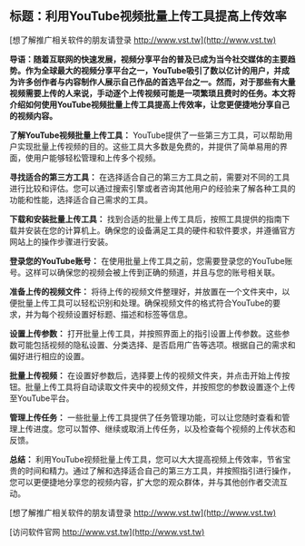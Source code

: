 ## **标题：利用YouTube视频批量上传工具提高上传效率**

[想了解推广相关软件的朋友请登录 http://www.vst.tw](http://www.vst.tw)

**导语：随着互联网的快速发展，视频分享平台的普及已成为当今社交媒体的主要趋势。作为全球最大的视频分享平台之一，YouTube吸引了数以亿计的用户，并成为许多创作者与内容制作人展示自己作品的首选平台之一。然而，对于那些有大量视频需要上传的人来说，手动逐个上传视频可能是一项繁琐且费时的任务。本文将介绍如何使用YouTube视频批量上传工具提高上传效率，让您更便捷地分享自己的视频内容。**

**了解YouTube视频批量上传工具：**
YouTube提供了一些第三方工具，可以帮助用户实现批量上传视频的目的。这些工具大多数是免费的，并提供了简单易用的界面，使用户能够轻松管理和上传多个视频。

**寻找适合的第三方工具：**
在选择适合自己的第三方工具之前，需要对不同的工具进行比较和评估。您可以通过搜索引擎或者咨询其他用户的经验来了解各种工具的功能和性能，选择适合自己需求的工具。

**下载和安装批量上传工具：**
找到合适的批量上传工具后，按照工具提供的指南下载并安装在您的计算机上。确保您的设备满足工具的硬件和软件要求，并遵循官方网站上的操作步骤进行安装。

**登录您的YouTube账号：**
在使用批量上传工具之前，您需要登录您的YouTube账号。这样可以确保您的视频会被上传到正确的频道，并且与您的账号相关联。

**准备上传的视频文件：**
将待上传的视频文件整理好，并放置在一个文件夹中，以便批量上传工具可以轻松识别和处理。确保视频文件的格式符合YouTube的要求，并为每个视频设置好标题、描述和标签等信息。

**设置上传参数：**
打开批量上传工具，并按照界面上的指引设置上传参数。这些参数可能包括视频的隐私设置、分类选择、是否启用广告等选项。根据自己的需求和偏好进行相应的设置。

**批量上传视频：**
在设置好参数后，选择要上传的视频文件夹，并点击开始上传按钮。批量上传工具将自动读取文件夹中的视频文件，并按照您的参数设置逐个上传至YouTube平台。

**管理上传任务：**
一些批量上传工具提供了任务管理功能，可以让您随时查看和管理上传进度。您可以暂停、继续或取消上传任务，以及检查每个视频的上传状态和反馈。

**总结：**
利用YouTube视频批量上传工具，您可以大大提高视频上传效率，节省宝贵的时间和精力。通过了解和选择适合自己的第三方工具，并按照指引进行操作，您可以更便捷地分享您的视频内容，扩大您的观众群体，并与其他创作者交流互动。

[想了解推广相关软件的朋友请登录 http://www.vst.tw](http://www.vst.tw)


[访问软件官网 http://www.vst.tw](http://www.vst.tw)
